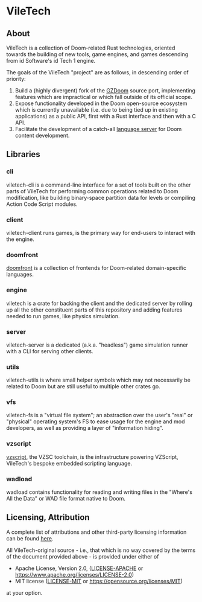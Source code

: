 # VileTech

## About

VileTech is a collection of Doom-related Rust technologies, oriented towards the building of new tools, game engines, and games descending from id Software's id Tech 1 engine.

The goals of the VileTech "project" are as follows, in descending order of priority:
1. Build a (highly divergent) fork of the [GZDoom](https://zdoom.org) source port, implementing features which are impractical or which fall outside of its official scope.
2. Expose functionality developed in the Doom open-source ecosystem which is currently unavailable (i.e. due to being tied up in existing applications) as a public API, first with a Rust interface and then with a C API.
3. Facilitate the development of a catch-all [language server](https://github.com/jerome-trc/doom-lsp) for Doom content development.

## Libraries

### cli

viletech-cli is a command-line interface for a set of tools built on the other parts of VileTech for performing common operations related to Doom modification, like building binary-space partition data for levels or compiling Action Code Script modules.

### client

viletech-client runs games, is the primary way for end-users to interact with the engine.

### doomfront

[doomfront](/doomfront/README.md) is a collection of frontends for Doom-related domain-specific languages.

### engine

viletech is a crate for backing the client and the dedicated server by rolling up all the other constituent parts of this repository and adding features needed to run games, like physics simulation.

### server

viletech-server is a dedicated (a.k.a. "headless") game simulation runner with a CLI for serving other clients.

### utils

viletech-utils is where small helper symbols which may not necessarily be related to Doom but are still useful to multiple other crates go.

### vfs

viletech-fs is a "virtual file system"; an abstraction over the user's "real" or "physical" operating system's FS to ease usage for the engine and mod developers, as well as providing a layer of "information hiding".

### vzscript

[vzscript](/vzscript/README.md), the VZSC toolchain, is the infrastructure powering VZScript, VileTech's bespoke embedded scripting language.

### wadload

wadload contains functionality for reading and writing files in the "Where's All the Data" or WAD file format native to Doom.

## Licensing, Attribution

A complete list of attributions and other third-party licensing information can be found [here](/ATTRIB.md).

All VileTech-original source - i.e., that which is no way covered by the terms of the document provided above - is provided under either of

 * Apache License, Version 2.0, ([LICENSE-APACHE](LICENSE-APACHE) or https://www.apache.org/licenses/LICENSE-2.0)
 * MIT license ([LICENSE-MIT](LICENSE-MIT) or https://opensource.org/licenses/MIT)

at your option.
